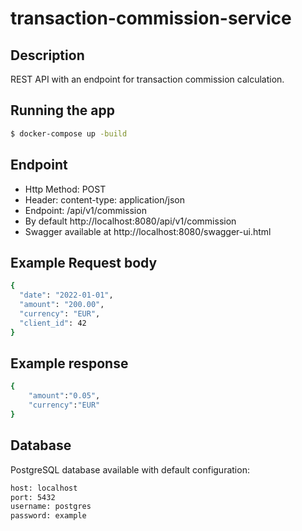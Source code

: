 # transaction-commission-service

## Description
REST API with an endpoint for transaction commission calculation.

## Running the app
```bash
$ docker-compose up -build
```

## Endpoint

 - Http Method: POST
 - Header: content-type: application/json
 - Endpoint: /api/v1/commission 
 - By default http://localhost:8080/api/v1/commission
 - Swagger available at http://localhost:8080/swagger-ui.html

## Example Request body
```bash
{
  "date": "2022-01-01",
  "amount": "200.00",
  "currency": "EUR",
  "client_id": 42
}
```

## Example response
```bash
{
    "amount":"0.05",
    "currency":"EUR"
}
```
## Database
PostgreSQL database available with default configuration:
```bash
host: localhost
port: 5432
username: postgres
password: example
```
